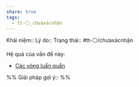 ```yaml
---
share: true
tags:
  - tt-⚪_chưaxácnhận
---
```


Khái niệm:: 
Lý do:: 
Trạng thái:: #tt-⚪/chưaxácnhận

Hệ quả của vấn đề này:
- [Các vòng luẩn quẩn](../../../1%20Th%C3%B4ng%20tin%20th%C3%A2n%20ch%E1%BB%A7/C%C3%A1c%20v%C3%B2ng%20lu%E1%BA%A9n%20qu%E1%BA%A9n/index.md)


%%
Giải pháp gợi ý:: 
%%


